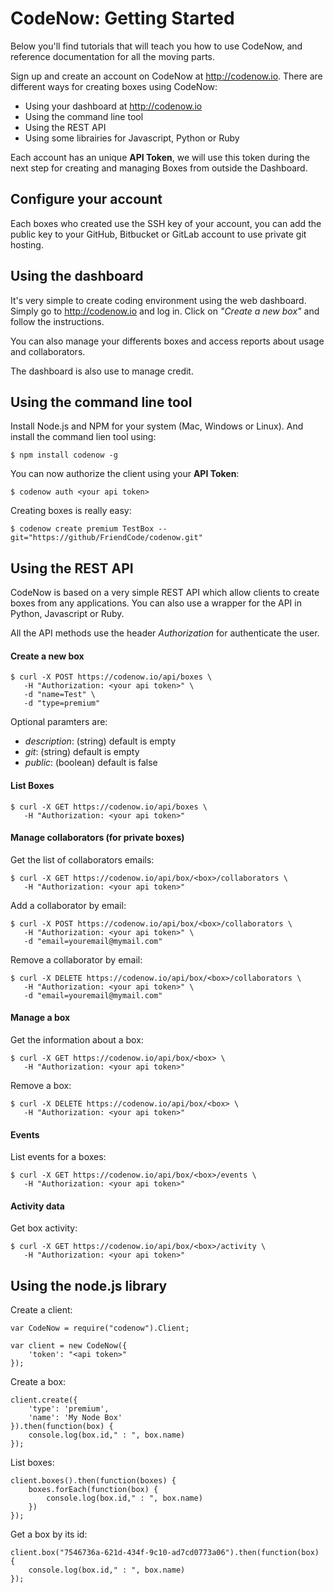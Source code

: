 CodeNow: Getting Started
============

Below you'll find tutorials that will teach you how to use CodeNow, and reference documentation for all the moving parts.

Sign up and create an account on CodeNow at http://codenow.io. There are different ways for creating boxes using CodeNow:

* Using your dashboard at http://codenow.io
* Using the command line tool
* Using the REST API
* Using some librairies for Javascript, Python or Ruby


Each account has an unique **API Token**, we will use this token during the next step for creating and managing Boxes from outside the Dashboard.

## Configure your account

Each boxes who created use the SSH key of your account, you can add the public key to your GitHub, Bitbucket or GitLab account to use private git hosting.

## Using the dashboard

It's very simple to create coding environment using the web dashboard. Simply go to http://codenow.io and log in. Click on *"Create a new box"* and follow the instructions.

You can also manage your differents boxes and access reports about usage and collaborators.

The dashboard is also use to manage credit.

## Using the command line tool

Install Node.js and NPM for your system (Mac, Windows or Linux). And install the command lien tool using:

```
$ npm install codenow -g
```

You can now authorize the client using your **API Token**:

```
$ codenow auth <your api token>
```

Creating boxes is really easy:

```
$ codenow create premium TestBox --git="https://github/FriendCode/codenow.git"
```

## Using the REST API

CodeNow is based on a very simple REST API which allow clients to create boxes from any applications.
You can also use a wrapper for the API in Python, Javascript or Ruby.

All the API methods use the header *Authorization* for authenticate the user.

#### Create a new box

```
$ curl -X POST https://codenow.io/api/boxes \
   -H "Authorization: <your api token>" \
   -d "name=Test" \
   -d "type=premium"
```

Optional paramters are:

* *description*: (string) default is empty
* *git*: (string) default is empty
* *public*: (boolean) default is false

#### List Boxes

```
$ curl -X GET https://codenow.io/api/boxes \
   -H "Authorization: <your api token>"
```

#### Manage collaborators (for private boxes)

Get the list of collaborators emails:

```
$ curl -X GET https://codenow.io/api/box/<box>/collaborators \
   -H "Authorization: <your api token>"
```

Add a collaborator by email:

```
$ curl -X POST https://codenow.io/api/box/<box>/collaborators \
   -H "Authorization: <your api token>" \
   -d "email=youremail@mymail.com"
```

Remove a collaborator by email:

```
$ curl -X DELETE https://codenow.io/api/box/<box>/collaborators \
   -H "Authorization: <your api token>" \
   -d "email=youremail@mymail.com"
```

#### Manage a box

Get the information about a box:

```
$ curl -X GET https://codenow.io/api/box/<box> \
   -H "Authorization: <your api token>"
```

Remove a box:

```
$ curl -X DELETE https://codenow.io/api/box/<box> \
   -H "Authorization: <your api token>"
```

#### Events

List events for a boxes:

```
$ curl -X GET https://codenow.io/api/box/<box>/events \
   -H "Authorization: <your api token>"
```

#### Activity data

Get box activity:

```
$ curl -X GET https://codenow.io/api/box/<box>/activity \
   -H "Authorization: <your api token>"
```


## Using the node.js library

Create a client:

```
var CodeNow = require("codenow").Client;

var client = new CodeNow({
	'token': "<api token>"
});
```

Create a box:

```
client.create({
	'type': 'premium',
	'name': 'My Node Box'
}).then(function(box) {
	console.log(box.id," : ", box.name)
});
```

List boxes:

```
client.boxes().then(function(boxes) {
	boxes.forEach(function(box) {
		console.log(box.id," : ", box.name)
	})
});
```

Get a box by its id:

```
client.box("7546736a-621d-434f-9c10-ad7cd0773a06").then(function(box) {
	console.log(box.id," : ", box.name)
});
```
